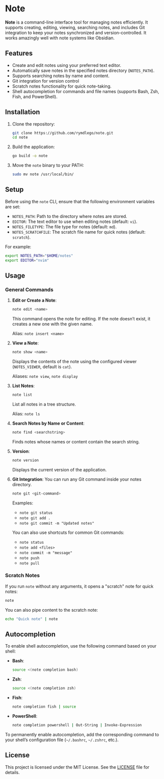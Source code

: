 # Note

**Note** is a command-line interface tool for managing notes efficiently. It supports creating, editing, viewing, searching notes, and includes Git integration to keep your notes synchronized and version-controlled. It works amazingly well with note systems like Obsidian.

## Features

- Create and edit notes using your preferred text editor.
- Automatically save notes in the specified notes directory (`NOTES_PATH`).
- Supports searching notes by name and content.
- Git integration for version control
- Scratch notes functionality for quick note-taking.
- Shell autocompletion for commands and file names (supports Bash, Zsh, Fish, and PowerShell).

## Installation

1. Clone the repository:

   ```bash
   git clone https://github.com/rymdlego/note.git
   cd note
   ```

2. Build the application:

   ```bash
   go build -o note
   ```

3. Move the `note` binary to your PATH:
   ```bash
   sudo mv note /usr/local/bin/
   ```

## Setup

Before using the `note` CLI, ensure that the following environment variables are set:

- `NOTES_PATH`: Path to the directory where notes are stored.
- `EDITOR`: The text editor to use when editing notes (default: `vi`).
- `NOTES_FILETYPE`: The file type for notes (default: `md`).
- `NOTES_SCRATCHFILE`: The scratch file name for quick notes (default: `scratch`).

For example:

```bash
export NOTES_PATH="$HOME/notes"
export EDITOR="nvim"
```

## Usage

### General Commands

1. **Edit or Create a Note**:

   ```bash
   note edit <name>
   ```

   This command opens the note for editing. If the note doesn’t exist, it creates a new one with the given name.

   Alias: `note insert <name>`

2. **View a Note**:

   ```bash
   note show <name>
   ```

   Displays the contents of the note using the configured viewer (`NOTES_VIEWER`, default is `cat`).

   Aliases: `note view`, `note display`

3. **List Notes**:

   ```bash
   note list
   ```

   List all notes in a tree structure.

   Alias: `note ls`

4. **Search Notes by Name or Content**:

   ```bash
   note find <searchstring>
   ```

   Finds notes whose names or content contain the search string.

5. **Version**:

   ```bash
   note version
   ```

   Displays the current version of the application.

6. **Git Integration**:
   You can run any Git command inside your notes directory.

   ```bash
   note git <git-command>
   ```

   Examples:

   - `note git status`
   - `note git add .`
   - `note git commit -m "Updated notes"`

   You can also use shortcuts for common Git commands:

   - `note status`
   - `note add <files>`
   - `note commit -m "message"`
   - `note push`
   - `note pull`

### Scratch Notes

If you run `note` without any arguments, it opens a "scratch" note for quick notes:

```bash
note
```

You can also pipe content to the scratch note:

```bash
echo "Quick note" | note
```

## Autocompletion

To enable shell autocompletion, use the following command based on your shell:

- **Bash**:

  ```bash
  source <(note completion bash)
  ```

- **Zsh**:

  ```bash
  source <(note completion zsh)
  ```

- **Fish**:

  ```bash
  note completion fish | source
  ```

- **PowerShell**:
  ```bash
  note completion powershell | Out-String | Invoke-Expression
  ```

To permanently enable autocompletion, add the corresponding command to your shell’s configuration file (`~/.bashrc`, `~/.zshrc`, etc.).

## License

This project is licensed under the MIT License. See the [LICENSE](LICENSE) file for details.
